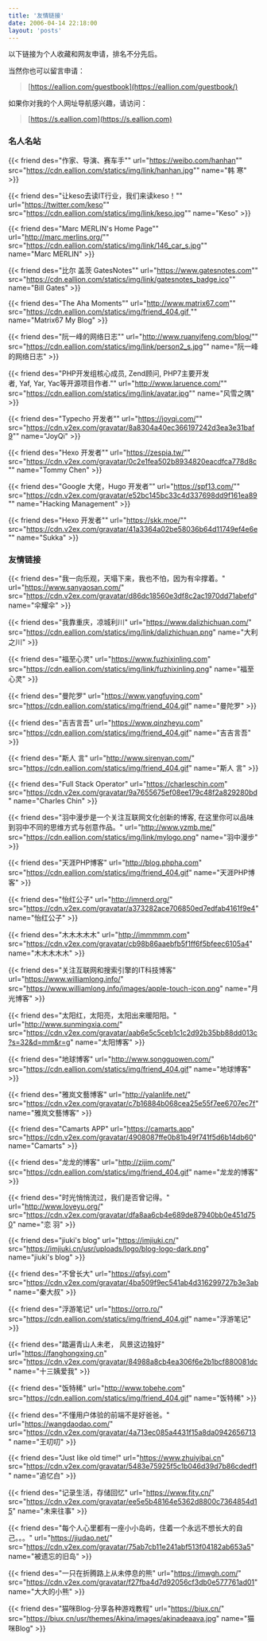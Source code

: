 ```yaml
---
title: '友情链接'
date: 2006-04-14 22:18:00
layout: 'posts'
---
```



以下链接为个人收藏和网友申请，排名不分先后。

当然你也可以留言申请：
> [https://eallion.com/guestbook](https://eallion.com/guestbook/)

如果你对我的个人网址导航感兴趣，请访问：
> [https://s.eallion.com](https://s.eallion.com)  

### 名人名站

{{< friend des="作家、导演、赛车手"" url="https://weibo.com/hanhan"" src="https://cdn.eallion.com/statics/img/link/hanhan.jpg"" name="韩 寒" >}}

{{< friend des="让keso去读IT行业，我们来读keso！"" url="https://twitter.com/keso"" src="https://cdn.eallion.com/statics/img/link/keso.jpg"" name="Keso" >}}

{{< friend des="Marc MERLIN's Home Page"" url="http://marc.merlins.org/"" src="https://cdn.eallion.com/statics/img/link/146_car_s.jpg"" name="Marc MERLIN" >}}

{{< friend des="比尔 盖茨 GatesNotes"" url="https://www.gatesnotes.com"" src="https://cdn.eallion.com/statics/img/link/gatesnotes_badge.ico"" name="Bill Gates" >}}

{{< friend des="The Aha Moments"" url="http://www.matrix67.com"" src="https://cdn.eallion.com/statics/img/friend_404.gif "" name="Matrix67 My Blog" >}}

{{< friend des="阮一峰的网络日志"" url="http://www.ruanyifeng.com/blog/"" src="https://cdn.eallion.com/statics/img/link/person2_s.jpg"" name="阮一峰的网络日志" >}}

{{< friend des="PHP开发组核心成员, Zend顾问, PHP7主要开发者, Yaf, Yar, Yac等开源项目作者."" url="http://www.laruence.com/"" src="https://cdn.eallion.com/statics/img/link/avatar.jpg"" name="风雪之隅" >}}

{{< friend des="Typecho 开发者"" url="https://joyqi.com/"" src="https://cdn.v2ex.com/gravatar/8a8304a40ec366197242d3ea3e31baf9"" name="JoyQi" >}}

{{< friend des="Hexo 开发者"" url="https://zespia.tw/"" src="https://cdn.v2ex.com/gravatar/0c2e1fea502b8934820eacdfca778d8c"" name="Tommy Chen" >}}

{{< friend des="Google 大佬，Hugo 开发者"" url="https://spf13.com/"" src="https://cdn.v2ex.com/gravatar/e52bc145bc33c4d337698dd9f161ea89"" name="Hacking Management" >}}

{{< friend des="Hexo 开发者"" url="https://skk.moe/"" src="https://cdn.v2ex.com/gravatar/41a3364a02be58036b64d11749ef4e6e"" name="Sukka" >}}

### 友情链接


{{< friend des="我一向乐观，天塌下来，我也不怕，因为有伞撑着。" url="https://www.sanyaosan.com/" src="https://cdn.v2ex.com/gravatar/d86dc18560e3df8c2ac1970dd71abefd" name="伞耀伞" >}}

{{< friend des="我靠重庆，凉城利川" url="https://www.dalizhichuan.com/" src="https://cdn.eallion.com/statics/img/link/dalizhichuan.png" name="大利之川" >}}

{{< friend des="福至心灵" url="https://www.fuzhixinling.com" src="https://cdn.eallion.com/statics/img/link/fuzhixinling.png" name="福至心灵" >}}

{{< friend des="曼陀罗" url="https://www.yangfuying.com" src="https://cdn.eallion.com/statics/img/friend_404.gif" name="曼陀罗" >}}

{{< friend des="吉吉言吾" url="https://www.qinzheyu.com" src="https://cdn.eallion.com/statics/img/friend_404.gif" name="吉吉言吾" >}}

{{< friend des="斯人 言" url="http://www.sirenyan.com/" src="https://cdn.eallion.com/statics/img/friend_404.gif" name="斯人 言" >}}

{{< friend des="Full Stack Operator" url="https://charleschin.com" src="https://cdn.v2ex.com/gravatar/9a7655675ef08ee179c48f2a829280bd" name="Charles Chin" >}}

{{< friend des="羽中漫步是一个关注互联网文化创新的博客, 在这里你可以品味到羽中不同的思维方式与创意作品。" url="http://www.yzmb.me/" src="https://cdn.eallion.com/statics/img/link/mylogo.png" name="羽中漫步" >}}

{{< friend des="天涯PHP博客" url="http://blog.phpha.com" src="https://cdn.eallion.com/statics/img/friend_404.gif" name="天涯PHP博客" >}}

{{< friend des="怡红公子" url="http://imnerd.org/" src="https://cdn.v2ex.com/gravatar/a373282ace706850ed7edfab4161f9e4" name="怡红公子" >}}

{{< friend des="木木木木木" url="http://immmmm.com" src="https://cdn.v2ex.com/gravatar/cb98b86aaebfb5f1ff6f5bfeec6105a4" name="木木木木木" >}}

{{< friend des="关注互联网和搜索引擎的IT科技博客" url="https://www.williamlong.info/" src="https://www.williamlong.info/images/apple-touch-icon.png" name="月光博客" >}}

{{< friend des="太阳红，太阳亮，太阳出来暖阳阳。" url="http://www.sunmingxia.com/" src="https://cdn.v2ex.com/gravatar/aab6e5c5ceb1c1c2d92b35bb88dd013c?s=32&d=mm&r=g" name="太阳博客" >}}

{{< friend des="地球博客" url="http://www.songguowen.com/" src="https://cdn.eallion.com/statics/img/friend_404.gif" name="地球博客" >}}

{{< friend des="雅岚文藝博客" url="http://yalanlife.net/" src="https://cdn.v2ex.com/gravatar/c7b16884b068cea25e55f7ee6707ec7f" name="雅岚文藝博客" >}}

{{< friend des="Camarts APP" url="https://camarts.app" src="https://cdn.v2ex.com/gravatar/4908087ffe0b81b49f741f5d6b14db60" name="Camarts" >}}

{{< friend des="龙龙的博客" url="http://zijim.com/" src="https://cdn.eallion.com/statics/img/friend_404.gif" name="龙龙的博客" >}}

{{< friend des="时光悄悄流过，我们是否曾记得。" url="http://www.loveyu.org/" src="https://cdn.v2ex.com/gravatar/dfa8aa6cb4e689de87940bb0e451d750" name="恋 羽" >}}

{{< friend des="jiuki's blog" url="https://imjiuki.cn/" src="https://imjiuki.cn/usr/uploads/logo/blog-logo-dark.png" name="jiuki's blog" >}}

{{< friend des="不曾长大" url="https://qfsyj.com" src="https://cdn.v2ex.com/gravatar/4ba509f9ec541ab4d316299727b3e3ab" name="秦大叔" >}}

{{< friend des="浮游笔记" url="https://orro.ro/" src="https://cdn.eallion.com/statics/img/friend_404.gif" name="浮游笔记" >}}

{{< friend des="踏遍青山人未老， 风景这边独好" url="https://fanghongxing.cn" src="https://cdn.v2ex.com/gravatar/84988a8cb4ea306f6e2b1bcf880081dc" name="十三姨爱我" >}}

{{< friend des="饭特稀" url="http://www.tobehe.com" src="https://cdn.eallion.com/statics/img/friend_404.gif" name="饭特稀" >}}

{{< friend des="不懂用户体验的前端不是好爸爸。" url="https://wangdaodao.com/" src="https://cdn.v2ex.com/gravatar/4a713ec085a4431f15a8da0942656713" name="王叨叨" >}}

{{< friend des="Just like old time!" url="https://www.zhuiyibai.cn" src="https://cdn.v2ex.com/gravatar/5483e75925f5c1b046d39d7b86cdedf1" name="追忆白" >}}

{{< friend des="记录生活，存储回忆" url="https://www.fity.cn/" src="https://cdn.v2ex.com/gravatar/ee5e5b48164e5362d8800c7364854d15" name="未来往事" >}}

{{< friend des="每个人心里都有一座小小岛屿，住着一个永远不想长大的自己。。。" url="https://jiudao.net/" src="https://cdn.v2ex.com/gravatar/75ab7cb11e241abf513f04182ab653a5" name="被遗忘的旧岛" >}}

{{< friend des="一只在折腾路上从未停息的熊" url="https://imwgh.com/" src="https://cdn.v2ex.com/gravatar/f27fba4d7d92056cf3db0e577761ad01" name="大大的小熊" >}}

{{< friend des="猫咪Blog-分享各种游戏教程" url="https://biux.cn/" src="https://biux.cn/usr/themes/Akina/images/akinadeaava.jpg" name="猫咪Blog" >}}